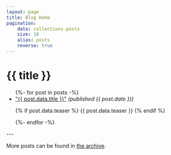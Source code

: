 ```yaml
---
layout: page
title: Blog Home
pagination:
    data: collections.posts
    size: 10 
    alias: posts
    reverse: true
---
```

<h1>{{ title }}</h1>

<ul>
  {%- for post in posts -%}
    <li>
      <a href="{{ post.url }}">"{{ post.data.title }}"</a> <i>(published {{ post.date }})</i> 
      <p>{% if post.data.teaser %}
          {{ post.data.teaser }}
      {% endif %}</p>
    </li>
  {%- endfor -%}
</ul>
---
<p>More posts can be found in <a href="{{ 'archive.html' | url }}">the archive</a>.</p>